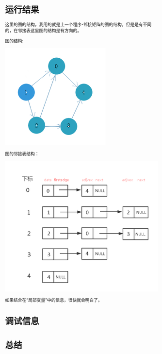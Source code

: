 # 运行结果 #
这里的图的结构，我用的就是上一个程序-邻接矩阵的图的结构。但是是有不同的，在邻接表这里图的结构是有方向的。

图的结构:

![](img/result1.png)

图的邻接表结构：

![](img/result2.png)

如果结合在“局部变量”中的信息，很快就会明白了。




# 调试信息 #


# 总结 #